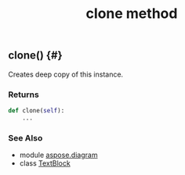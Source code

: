 ﻿---
title: clone method
second_title: Aspose.Diagram for Python via .NET API References
description: 
type: docs
weight: 20
url: /python-net/aspose.diagram/textblock/clone/
is_root: false
---

## clone() {#}

Creates deep copy of this instance.

### Returns 





```python
def clone(self):
    ...
```





### See Also
* module [aspose.diagram](../../)
* class [TextBlock](/diagram/python-net/aspose.diagram/textblock)
